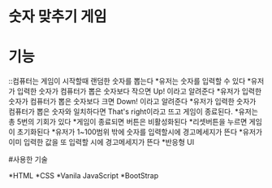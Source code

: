 # 숫자 맞추기 게임



# 기능 

::컴퓨터는 게임이 시작할때 랜덤한 숫자를 뽑는다
*유저는 숫자를 입력할 수 있다
*유저가 입력한 숫자가 컴퓨터가 뽑은 숫자보다 작으면 Up! 이라고 알려준다
*유저가 입력한 숫자가 컴퓨터가 뽑은 숫자보다 크면 Down! 이라고 알려준다
*유저가 입력한 숫자가 컴퓨터가 뽑은 숫자와 일치하다면 That's right이라고 뜨고 게임이 종료된다.
*유저는 총 5번의 기회가 있다
*게임이 종료되면 버튼은 비활성화된다
*리셋버튼을 누르면 게임이 초기화된다
*유저가 1~100범위 밖에 숫자를 입력할시에 경고메세지가 뜬다
*유저가 이미 입력한 값을 또 입력할 시에 경고메세지가 뜬다
*반응형 UI


#사용한 기술 

*HTML
*CSS
*Vanila JavaScript
*BootStrap
